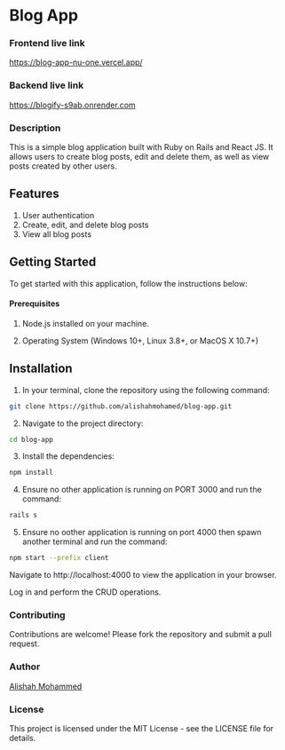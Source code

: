 # Blog App

### Frontend live link
https://blog-app-nu-one.vercel.app/

### Backend live link
https://blogify-s9ab.onrender.com


### Description

This is a simple blog application built with Ruby on Rails and React JS.
It allows users to create blog posts, edit and delete them, as well as view posts created by other users.

## Features

1. User authentication
2. Create, edit, and delete blog posts
3. View all blog posts

## Getting Started

To get started with this application, follow the instructions below:

#### Prerequisites

1. Node.js installed on your machine.

2. Operating System (Windows 10+, Linux 3.8+, or MacOS X 10.7+)

## Installation

1. In your terminal, clone the repository using the following command:

```bash
git clone https://github.com/alishahmohamed/blog-app.git
```

2. Navigate to the project directory:

```bash
cd blog-app
```

3. Install the dependencies:

```bash
npm install
```

4. Ensure no other application is running on PORT 3000 and run the command:

```bash
rails s
```

5. Ensure no oother application is running on port 4000 then spawn another terminal and run the command:

```bash
npm start --prefix client
```

Navigate to http://localhost:4000 to view the application in your browser.

Log in and perform the CRUD operations.

### Contributing

Contributions are welcome! Please fork the repository and submit a pull request.

### Author

[Alishah Mohammed](https://github.com/alishahmohamed)

### License

This project is licensed under the MIT License - see the LICENSE file for details.


